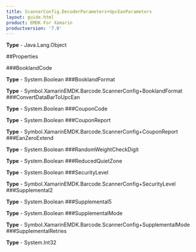 ```yaml
---
title: ScannerConfig.DecoderParameters+UpcEanParameters
layout: guide.html
product: EMDK For Xamarin 
productversion: '7.0' 
---
```


    

**Type** - Java.Lang.Object

##Properties

###BooklandCode

        

**Type** - System.Boolean
###BooklandFormat

        

**Type** - Symbol.XamarinEMDK.Barcode.ScannerConfig+BooklandFormat
###ConvertDataBarToUpcEan

        

**Type** - System.Boolean
###CouponCode

        

**Type** - System.Boolean
###CouponReport

        

**Type** - Symbol.XamarinEMDK.Barcode.ScannerConfig+CouponReport
###EanZeroExtend

        

**Type** - System.Boolean
###RandomWeightCheckDigit

        

**Type** - System.Boolean
###ReducedQuietZone

        

**Type** - System.Boolean
###SecurityLevel

        

**Type** - Symbol.XamarinEMDK.Barcode.ScannerConfig+SecurityLevel
###Supplemental2

        

**Type** - System.Boolean
###Supplemental5

        

**Type** - System.Boolean
###SupplementalMode

        

**Type** - Symbol.XamarinEMDK.Barcode.ScannerConfig+SupplementalMode
###SupplementalRetries

        

**Type** - System.Int32
